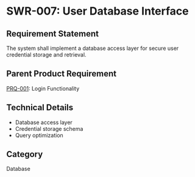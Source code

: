 # SWR-007: User Database Interface

## Requirement Statement
The system shall implement a database access layer for secure user credential storage and retrieval.

## Parent Product Requirement
[PRQ-001](../product_requirements/PRQ-001.md): Login Functionality

## Technical Details
- Database access layer
- Credential storage schema
- Query optimization

## Category
Database